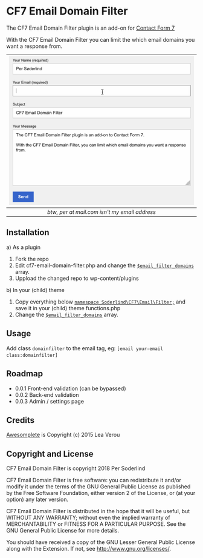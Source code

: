# CF7 Email Domain Filter

The CF7 Email Domain Filter plugin is an add-on for [Contact Form 7](https://contactform7.com/)

With the CF7 Email Domain Filter you can limit the which email domains you want a response from.


| ![space-1.jpg](assets/cf7-email-domain-filter.gif) |
|:--:|
| *btw, per at mail.com isn't my email address* |



## Installation

a) As a plugin

1. Fork the repo
1. Edit cf7-email-domain-filter.php and change the [`$email_filter_domains`](cf7-email-domain-filter.php#L28-L48) array.
1. Uppload the changed repo to wp-content/plugins

b) In your (child) theme

1. Copy everything below [`namespace Soderlind\CF7\Email\Filter;`](cf7-email-domain-filter.php#L26-L71) and save it in your (child) theme functions.php
1. Change the [`$email_filter_domains`](cf7-email-domain-filter.php#L28-L48) array.

## Usage

Add class `domainfilter` to the email tag, eg: `[email your-email class:domainfilter]`

## Roadmap

- 0.0.1 Front-end validation (can be bypassed)
- 0.0.2 Back-end validation
- 0.0.3 Admin / settings page

## Credits

[Awesomplete](https://leaverou.github.io/awesomplete/) is Copyright (c) 2015 Lea Verou


## Copyright and License

CF7 Email Domain Filter is copyright 2018 Per Soderlind

CF7 Email Domain Filter is free software: you can redistribute it and/or modify it under the terms of the GNU General Public License as published by the Free Software Foundation, either version 2 of the License, or (at your option) any later version.

CF7 Email Domain Filter is distributed in the hope that it will be useful, but WITHOUT ANY WARRANTY; without even the implied warranty of MERCHANTABILITY or FITNESS FOR A PARTICULAR PURPOSE. See the GNU General Public License for more details.

You should have received a copy of the GNU Lesser General Public License along with the Extension. If not, see http://www.gnu.org/licenses/.


